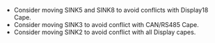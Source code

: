 * Consider moving SINK5 and SINK8 to avoid conflicts with Display18 Cape.
* Consider moving SINK3 to avoid conflict with CAN/RS485 Cape.
* Consider moving SINK2 to avoid conflict with all Display capes.
